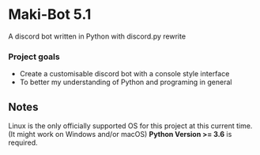 # Maki-Bot 5.1
A discord bot written in Python with discord.py rewrite

### Project goals

- Create a customisable discord bot with a console style interface
- To better my understanding of Python and programing in general


## Notes
Linux is the only officially supported OS for this project at this current time. (It might work on Windows and/or macOS)
**Python Version >= 3.6** is required.
